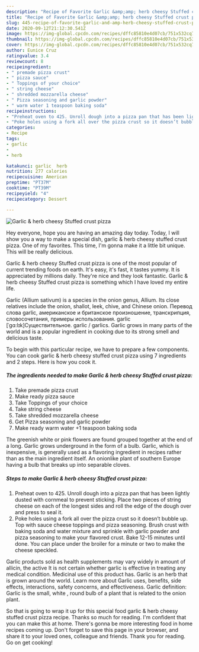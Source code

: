 ```yaml
---
description: "Recipe of Favorite Garlic &amp;amp; herb cheesy Stuffed crust pizza"
title: "Recipe of Favorite Garlic &amp;amp; herb cheesy Stuffed crust pizza"
slug: 445-recipe-of-favorite-garlic-and-amp-herb-cheesy-stuffed-crust-pizza
date: 2020-09-12T21:12:30.541Z
image: https://img-global.cpcdn.com/recipes/dffc85810e4d07cb/751x532cq70/garlic-herb-cheesy-stuffed-crust-pizza-recipe-main-photo.jpg
thumbnail: https://img-global.cpcdn.com/recipes/dffc85810e4d07cb/751x532cq70/garlic-herb-cheesy-stuffed-crust-pizza-recipe-main-photo.jpg
cover: https://img-global.cpcdn.com/recipes/dffc85810e4d07cb/751x532cq70/garlic-herb-cheesy-stuffed-crust-pizza-recipe-main-photo.jpg
author: Eunice Cruz
ratingvalue: 3.4
reviewcount: 8
recipeingredient:
- " premade pizza crust"
- " pizza sauce"
- " Toppings of your choice"
- " string cheese"
- " shredded mozzarella cheese"
- " Pizza seasoning and garlic powder"
- " warm water 1 teaspoon baking soda"
recipeinstructions:
- "Preheat oven to 425. Unroll dough into a pizza pan that has been lightly dusted with cornmeal to prevent sticking. Place two pieces of string cheese on each of the longest sides and roll the edge of the dough over and press to seal it."
- "Poke holes using a fork all over the pizza crust so it doesn’t bubble up. Top with sauce cheese toppings and pizza seasoning. Brush crust with baking soda and water mixture and sprinkle with garlic powder and pizza seasoning to make your flavored crust. Bake 12-15 minutes until done. You can place under the broiler for a minute or two to make the cheese speckled."
categories:
- Recipe
tags:
- garlic
- 
- herb

katakunci: garlic  herb 
nutrition: 277 calories
recipecuisine: American
preptime: "PT37M"
cooktime: "PT39M"
recipeyield: "4"
recipecategory: Dessert

---
```



![Garlic &amp; herb cheesy Stuffed crust pizza](https://img-global.cpcdn.com/recipes/dffc85810e4d07cb/751x532cq70/garlic-herb-cheesy-stuffed-crust-pizza-recipe-main-photo.jpg)

Hey everyone, hope you are having an amazing day today. Today, I will show you a way to make a special dish, garlic &amp; herb cheesy stuffed crust pizza. One of my favorites. This time, I'm gonna make it a little bit unique. This will be really delicious.

Garlic &amp; herb cheesy Stuffed crust pizza is one of the most popular of current trending foods on earth. It's easy, it's fast, it tastes yummy. It is appreciated by millions daily. They're nice and they look fantastic. Garlic &amp; herb cheesy Stuffed crust pizza is something which I have loved my entire life.

Garlic (Allium sativum) is a species in the onion genus, Allium. Its close relatives include the onion, shallot, leek, chive, and Chinese onion. Перевод слова garlic, американское и британское произношение, транскрипция, словосочетания, примеры использования. garlic [ˈɡɑ:lɪk]Существительное. garlic / garlics. Garlic grows in many parts of the world and is a popular ingredient in cooking due to its strong smell and delicious taste.


To begin with this particular recipe, we have to prepare a few components. You can cook garlic &amp; herb cheesy stuffed crust pizza using 7 ingredients and 2 steps. Here is how you cook it.

<!--inarticleads1-->

##### The ingredients needed to make Garlic &amp; herb cheesy Stuffed crust pizza:

1. Take  premade pizza crust
1. Make ready  pizza sauce
1. Take  Toppings of your choice
1. Take  string cheese
1. Take  shredded mozzarella cheese
1. Get  Pizza seasoning and garlic powder
1. Make ready  warm water +1 teaspoon baking soda


The greenish white or pink flowers are found grouped together at the end of a long. Garlic grows underground in the form of a bulb. Garlic, which is inexpensive, is generally used as a flavoring ingredient in recipes rather than as the main ingredient itself. An onionlike plant of southern Europe having a bulb that breaks up into separable cloves. 

<!--inarticleads2-->

##### Steps to make Garlic &amp; herb cheesy Stuffed crust pizza:

1. Preheat oven to 425. Unroll dough into a pizza pan that has been lightly dusted with cornmeal to prevent sticking. Place two pieces of string cheese on each of the longest sides and roll the edge of the dough over and press to seal it.
1. Poke holes using a fork all over the pizza crust so it doesn’t bubble up. Top with sauce cheese toppings and pizza seasoning. Brush crust with baking soda and water mixture and sprinkle with garlic powder and pizza seasoning to make your flavored crust. Bake 12-15 minutes until done. You can place under the broiler for a minute or two to make the cheese speckled.


Garlic products sold as health supplements may vary widely in amount of allicin, the active It is not certain whether garlic is effective in treating any medical condition. Medicinal use of this product has. Garlic is an herb that is grown around the world. Learn more about Garlic uses, benefits, side effects, interactions, safety concerns, and effectiveness. Garlic definition: Garlic is the small, white , round bulb of a plant that is related to the onion plant. 

So that is going to wrap it up for this special food garlic &amp; herb cheesy stuffed crust pizza recipe. Thanks so much for reading. I'm confident that you can make this at home. There's gonna be more interesting food in home recipes coming up. Don't forget to save this page in your browser, and share it to your loved ones, colleague and friends. Thank you for reading. Go on get cooking!
